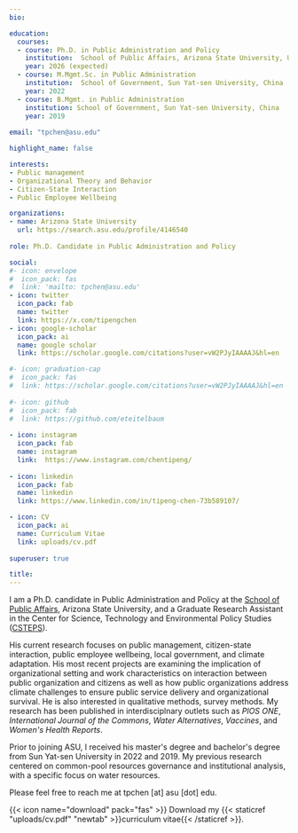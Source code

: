 ```yaml
---
bio: 

education:
  courses:
  - course: Ph.D. in Public Administration and Policy
    institution:  School of Public Affairs, Arizona State University, USA
    year: 2026 (expected)
  - course: M.Mgmt.Sc. in Public Administration 
    institution:  School of Government, Sun Yat-sen University, China
    year: 2022
  - course: B.Mgmt. in Public Administration
    institution: School of Government, Sun Yat-sen University, China
    year: 2019
    
email: "tpchen@asu.edu"

highlight_name: false

interests:
- Public management
- Organizational Theory and Behavior
- Citizen-State Interaction
- Public Employee Wellbeing

organizations:
- name: Arizona State University
  url: https://search.asu.edu/profile/4146540
  
role: Ph.D. Candidate in Public Administration and Policy  

social:
#- icon: envelope
#  icon_pack: fas
#  link: 'mailto: tpchen@asu.edu'
- icon: twitter
  icon_pack: fab
  name: twitter
  link: https://x.com/tipengchen
- icon: google-scholar
  icon_pack: ai
  name: google scholar
  link: https://scholar.google.com/citations?user=vW2PJyIAAAAJ&hl=en

#- icon: graduation-cap
#  icon_pack: fas
#  link: https://scholar.google.com/citations?user=vW2PJyIAAAAJ&hl=en
  
#- icon: github
#  icon_pack: fab
#  link: https://github.com/eteitelbaum
  
- icon: instagram
  icon_pack: fab
  name: instagram
  link:  https://www.instagram.com/chentipeng/
  
- icon: linkedin
  icon_pack: fab
  name: linkedin
  link: https://www.linkedin.com/in/tipeng-chen-73b589107/

- icon: CV
  icon_pack: ai
  name: Curriculum Vitae
  link: uploads/cv.pdf
  
superuser: true

title: 
---
```



I am a Ph.D. candidate in Public Administration and Policy at the [School of Public Affairs](https://spa.asu.edu/), Arizona State University, and a Graduate Research Assistant in the Center for Science, Technology and Environmental Policy Studies ([CSTEPS](https://csteps.asu.edu/)).

His current research focuses on public management, citizen-state interaction, public employee wellbeing, local government, and climate adaptation. His most recent projects are examining the implication of organizational setting and work characteristics on interaction between public organization and citizens as well as how public organizations address climate challenges to ensure public service delivery and organizational survival.  He is also interested in qualitative methods, survey methods. My research has been published in interdisciplnary outlets such as *PlOS ONE*, *International Journal of the Commons*, *Water Alternatives*, *Vaccines*, and *Women's Health Reports*.

Prior to joining ASU, I received his master's degree and bachelor's degree from Sun Yat-sen University in 2022 and 2019. My previous research centered on common-pool resources governance and institutional analysis, with a specific focus on water resources.

Please feel free to reach me at tpchen [at] asu [dot] edu.

{{< icon name="download" pack="fas" >}} Download my {{< staticref "uploads/cv.pdf" "newtab" >}}curriculum vitae{{< /staticref >}}.
